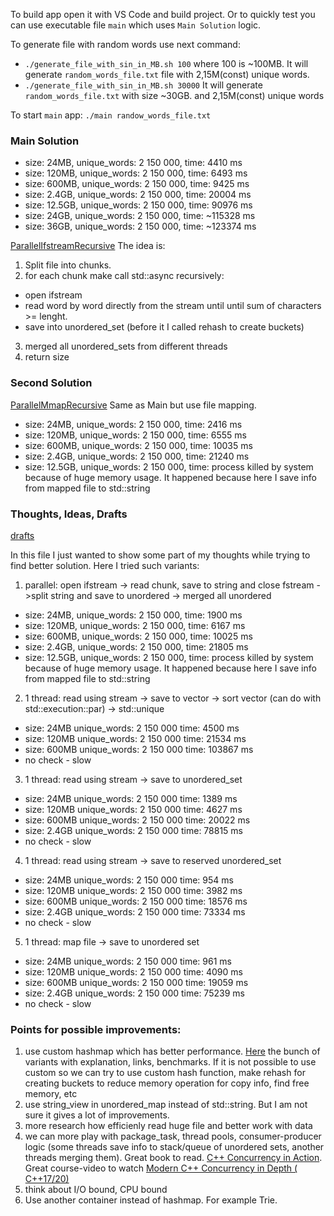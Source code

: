 To build app open it with VS Code and build project. Or to quickly test you can use executable file `main` which uses `Main Solution` logic.

To generate file with random words use next command:

- `./generate_file_with_sin_in_MB.sh 100` where 100 is ~100MB. It will generate `random_words_file.txt` file with 2,15M(const) unique words.
- `./generate_file_with_sin_in_MB.sh 30000` It will generate `random_words_file.txt` with size ~30GB. and 2,15M(const) unique words

To start `main` app:
`./main randow_words_file.txt`


### Main Solution

- size: 24MB,   unique_words: 2 150 000, time: 4410 ms
- size: 120MB,  unique_words: 2 150 000, time: 6493 ms
- size: 600MB,  unique_words: 2 150 000, time: 9425 ms
- size: 2.4GB,  unique_words: 2 150 000, time: 20004 ms
- size: 12.5GB, unique_words: 2 150 000, time: 90976 ms
- size: 24GB,   unique_words: 2 150 000, time: ~115328 ms
- size: 36GB,   unique_words: 2 150 000, time: ~123374 ms
  
[ParallelIfstreamRecursive](https://github.com/tt1m0n/technical_task/blob/main/include/ParallelIfstreamRecursive.hpp)
The idea is:
  1) Split file into chunks.
  2) for each chunk make call std::async recursively:
  - open ifstream
  - read word by word directly from the stream until until sum of characters >= lenght.
  - save into unordered_set (before it I called rehash to create buckets)
 3) merged all unordered_sets from different threads
 4) return size


### Second Solution
[ParallelMmapRecursive](https://github.com/tt1m0n/technical_task/blob/main/include/ParallelMmapRecursive.hpp)
Same as Main but use file mapping.


- size: 24MB, unique_words: 2 150 000, time: 2416 ms
- size: 120MB, unique_words: 2 150 000, time: 6555 ms
- size: 600MB, unique_words: 2 150 000, time: 10035 ms
- size: 2.4GB, unique_words: 2 150 000, time: 21240 ms
- size: 12.5GB, unique_words: 2 150 000, time: process killed by system because of huge memory usage. It happened because here I save info from mapped file to std::string 

### Thoughts, Ideas, Drafts
[drafts](https://github.com/tt1m0n/technical_task/blob/main/include/basic_draft_ideas.hpp)

In this file I just wanted to show some part of my thoughts while trying to find better solution. Here I tried such variants:

1) parallel: open ifstream -> read chunk, save to string and close fstream ->split string and save to unordered -> merged all unordered

- size: 24MB, unique_words: 2 150 000, time: 1900 ms
- size: 120MB,  unique_words: 2 150 000, time: 6167 ms
- size: 600MB, unique_words: 2 150 000, time:  10025 ms
- size: 2.4GB, unique_words: 2 150 000, time: 21805 ms
- size: 12.5GB, unique_words: 2 150 000, time: process killed by system because of huge memory usage. It happened because here I save info from mapped file to std::string 

2) 1 thread: read using stream -> save to vector -> sort vector (can do with std::execution::par) -> std::unique

- size: 24MB unique_words: 2 150 000 time: 4500 ms
- size: 120MB unique_words: 2 150 000 time: 21534 ms
- size: 600MB unique_words: 2 150 000 time:  103867 ms
- no check - slow


3) 1 thread: read using stream -> save to unordered_set

- size: 24MB unique_words: 2 150 000 time: 1389 ms
- size: 120MB unique_words: 2 150 000 time: 4627 ms
- size: 600MB unique_words: 2 150 000 time:  20022 ms
- size: 2.4GB unique_words: 2 150 000 time: 78815 ms
- no check - slow

4) 1 thread: read using stream -> save to reserved unordered_set

- size: 24MB unique_words: 2 150 000 time: 954 ms
- size: 120MB unique_words: 2 150 000 time: 3982 ms
- size: 600MB unique_words: 2 150 000 time: 18576 ms
- size: 2.4GB unique_words: 2 150 000 time: 73334 ms
- no check - slow

5) 1 thread: map file -> save to unordered set

- size: 24MB unique_words: 2 150 000 time: 961 ms
- size: 120MB unique_words: 2 150 000 time: 4090 ms
- size: 600MB unique_words: 2 150 000 time: 19059 ms
- size: 2.4GB unique_words: 2 150 000 time: 75239 ms
- no check - slow



### Points for possible improvements:
1) use custom hashmap which has better performance. [Here](https://martin.ankerl.com/2019/04/01/hashmap-benchmarks-01-overview/) the bunch of variants with explanation, links, benchmarks. If it is not possible to use custom so we can try to use custom hash function, make rehash for creating buckets to reduce memory operation for copy info, find free memory, etc
2) use string_view in unordered_map instead of std::string. But I am not sure it gives a lot of improvements.
3) more research how efficienly read huge file and better work with data
4) we can more play with package_task, thread pools, consumer-producer logic (some threads save info to stack/queue of unordered sets, another threads merging them). Great book to read. [C++ Concurrency in Action](https://www.amazon.com/C-Concurrency-Action-Practical-Multithreading/dp/1933988770). Great course-video to watch [Modern C++ Concurrency in Depth ( C++17/20)](https://ciklum.udemy.com/course/modern-cpp-concurrency-in-depth/learn/lecture/7670484#overview)
5) think about I/O bound, CPU bound
6) Use another container instead of hashmap. For example Trie.
